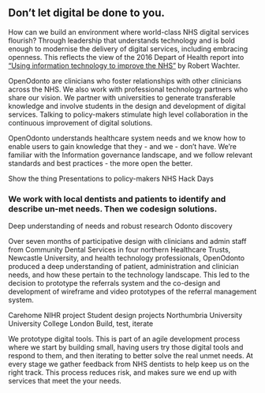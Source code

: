 ## Don’t let digital be done to you.

How can we build an environment where world-class NHS digital services flourish?
Through leadership that understands technology and is bold enough to modernise the delivery of digital services, including embracing openness.
This reflects the view of the 2016 Depart of Health report into [“Using information technology to improve the NHS”](https://www.gov.uk/government/publications/using-information-technology-to-improve-the-nhs) by Robert Wachter.

OpenOdonto are clinicians who foster relationships with other clinicians across the NHS. We also work with professional technology partners who share our vision. We partner with universities to generate transferable knowledge and involve students in the design and development of digital services. Talking to policy-makers stimulate high level collaboration in the continuous improvement of digital solutions.

OpenOdonto understands healthcare system needs and we know how to enable users to gain knowledge that they - and we - don’t have. We’re familiar with the Information governance landscape, and we follow relevant standards and best practices - the more open the better.

Show the thing
Presentations to policy-makers
NHS Hack Days

### We work with local dentists and patients to identify and describe un-met needs. Then we codesign solutions.

Deep understanding of needs and robust research
Odonto discovery

Over seven months of participative design with clinicians and admin staff from Community Dental Services in four northern Healthcare Trusts, Newcastle University, and health technology professionals, OpenOdonto produced a deep understanding of patient, administration and clinician needs, and how these pertain to the technology landscape. This led to the decision to prototype the referrals system and the co-design and development of wireframe and video prototypes of the referral management system.

Carehome NIHR project
Student design projects
Northumbria University
University College London
Build, test, iterate

We prototype digital tools. This is part of an agile development process where we start by building small, having users try those digital tools and respond to them, and then iterating to better solve the real unmet needs.
At every stage we gather feedback from NHS dentists to help keep us on the right track. This process reduces risk, and makes sure we end up with services that meet the your needs.

